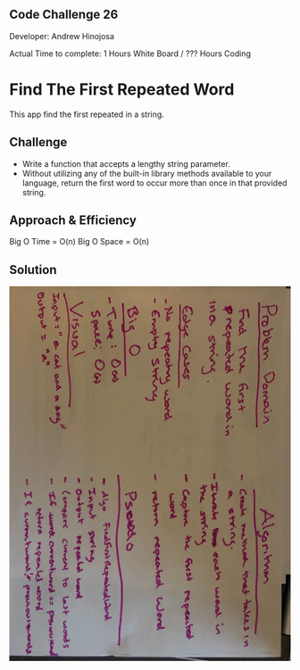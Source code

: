 ## Code Challenge 26

Developer: Andrew Hinojosa

Actual Time to complete: 1 Hours White Board / ??? Hours Coding

# Find The First Repeated Word
This app find the first repeated in a string.


## Challenge
- Write a function that accepts a lengthy string parameter.
- Without utilizing any of the built-in library methods available to your language, return the first word to occur more than once in that provided string.

## Approach & Efficiency
Big O Time = O(n)
Big O Space = O(n)

## Solution
![whiteboard](https://github.com/drewsview34/data-structures-and-algorithms/blob/master/codeChallenges/RepeatedWord26/RepeatedWord.JPG)
